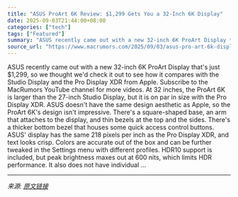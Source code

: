 ```yaml
---
title: "ASUS ProArt 6K Review: $1,299 Gets You a 32-Inch 6K Display"
date: 2025-09-03T21:44:00+08:00
categories: ["tech"]
tags: ["Featured"]
summary: "ASUS recently came out with a new 32-inch 6K ProArt Display that's just &#36;1,299, so we thought we'd check it out to see how it compares with the Studio Display and the Pro Display XDR from Apple. S"
source_url: "https://www.macrumors.com/2025/09/03/asus-pro-art-6k-display/"
---
```


ASUS recently came out with a new 32-inch 6K ProArt Display that's just &#36;1,299, so we thought we'd check it out to see how it compares with the Studio Display and the Pro Display XDR from Apple. Subscribe to the MacRumors YouTube channel for more videos. At 32 inches, the ProArt 6K is larger than the 27-inch Studio Display, but it is on par in size with the Pro Display XDR. ASUS doesn't have the same design aesthetic as Apple, so the ProArt 6K's design isn't impressive. There's a square-shaped base, an arm that attaches to the display, and thin bezels at the top and the sides. There's a thicker bottom bezel that houses some quick access control buttons. ASUS' display has the same 218 pixels per inch as the Pro Display XDR, and text looks crisp. Colors are accurate out of the box and can be further tweaked in the Settings menu with different profiles. HDR10 support is included, but peak brightness maxes out at 600 nits, which limits HDR performance. It also does not have individual ...

---

*来源: [原文链接](https://www.macrumors.com/2025/09/03/asus-pro-art-6k-display/)*
